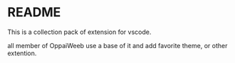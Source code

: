 # README

This is a collection pack of extension for vscode.

all member of OppaiWeeb use a base of it and add favorite theme, or other extention.